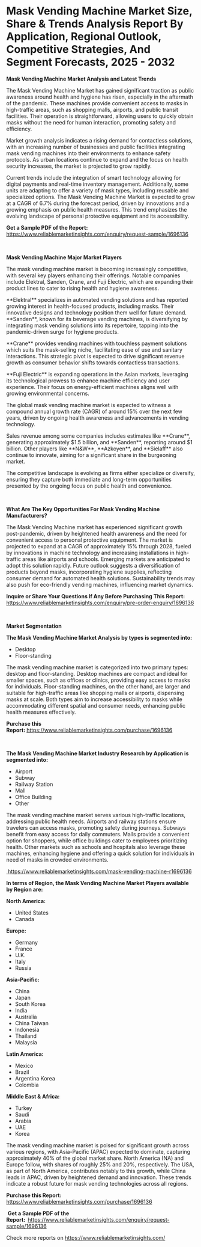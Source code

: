 <p><h1>Mask Vending Machine Market Size, Share & Trends Analysis Report By Application, Regional Outlook, Competitive Strategies, And Segment Forecasts, 2025 - 2032</h1></p><p><strong>Mask Vending Machine Market Analysis and Latest Trends</strong></p>
<p><p>The Mask Vending Machine Market has gained significant traction as public awareness around health and hygiene has risen, especially in the aftermath of the pandemic. These machines provide convenient access to masks in high-traffic areas, such as shopping malls, airports, and public transit facilities. Their operation is straightforward, allowing users to quickly obtain masks without the need for human interaction, promoting safety and efficiency.</p><p>Market growth analysis indicates a rising demand for contactless solutions, with an increasing number of businesses and public facilities integrating mask vending machines into their environments to enhance safety protocols. As urban locations continue to expand and the focus on health security increases, the market is projected to grow rapidly.</p><p>Current trends include the integration of smart technology allowing for digital payments and real-time inventory management. Additionally, some units are adapting to offer a variety of mask types, including reusable and specialized options. The Mask Vending Machine Market is expected to grow at a CAGR of 6.7% during the forecast period, driven by innovations and a growing emphasis on public health measures. This trend emphasizes the evolving landscape of personal protective equipment and its accessibility.</p></p>
<p><strong>Get a Sample PDF of the Report:&nbsp;</strong> <a href="https://www.reliablemarketinsights.com/enquiry/request-sample/1696136?utm_campaign=3586&utm_medium=2&utm_source=Github&utm_content=ia&utm_term=27032025&utm_id=mask-vending-machine">https://www.reliablemarketinsights.com/enquiry/request-sample/1696136</a></p>
<p>&nbsp;</p>
<p><strong>Mask Vending Machine Major Market Players</strong></p>
<p><p>The mask vending machine market is becoming increasingly competitive, with several key players enhancing their offerings. Notable companies include Elektral, Sanden, Crane, and Fuji Electric, which are expanding their product lines to cater to rising health and hygiene awareness.</p><p>**Elektral** specializes in automated vending solutions and has reported growing interest in health-focused products, including masks. Their innovative designs and technology position them well for future demand. **Sanden**, known for its beverage vending machines, is diversifying by integrating mask vending solutions into its repertoire, tapping into the pandemic-driven surge for hygiene products.</p><p>**Crane** provides vending machines with touchless payment solutions which suits the mask-selling niche, facilitating ease of use and sanitary interactions. This strategic pivot is expected to drive significant revenue growth as consumer behavior shifts towards contactless transactions.</p><p>**Fuji Electric** is expanding operations in the Asian markets, leveraging its technological prowess to enhance machine efficiency and user experience. Their focus on energy-efficient machines aligns well with growing environmental concerns.</p><p>The global mask vending machine market is expected to witness a compound annual growth rate (CAGR) of around 15% over the next few years, driven by ongoing health awareness and advancements in vending technology. </p><p>Sales revenue among some companies includes estimates like **Crane**, generating approximately $1.5 billion, and **Sanden**, reporting around $1 billion. Other players like **N&W**, **Azkoyen**, and **Sielaff** also continue to innovate, aiming for a significant share in the burgeoning market.</p><p>The competitive landscape is evolving as firms either specialize or diversify, ensuring they capture both immediate and long-term opportunities presented by the ongoing focus on public health and convenience.</p></p>
<p>&nbsp;</p>
<p><strong>What Are The Key Opportunities For Mask Vending Machine Manufacturers?</strong></p>
<p><p>The Mask Vending Machine market has experienced significant growth post-pandemic, driven by heightened health awareness and the need for convenient access to personal protective equipment. The market is projected to expand at a CAGR of approximately 15% through 2028, fueled by innovations in machine technology and increasing installations in high-traffic areas like airports and schools. Emerging markets are anticipated to adopt this solution rapidly. Future outlook suggests a diversification of products beyond masks, incorporating hygiene supplies, reflecting consumer demand for automated health solutions. Sustainability trends may also push for eco-friendly vending machines, influencing market dynamics.</p></p>
<p><strong>Inquire or Share Your Questions If Any Before Purchasing This Report:</strong> <a href="https://www.reliablemarketinsights.com/enquiry/pre-order-enquiry/1696136?utm_campaign=3586&utm_medium=2&utm_source=Github&utm_content=ia&utm_term=27032025&utm_id=mask-vending-machine">https://www.reliablemarketinsights.com/enquiry/pre-order-enquiry/1696136</a></p>
<p>&nbsp;</p>
<p><strong>Market Segmentation</strong></p>
<p><strong>The Mask Vending Machine Market Analysis by types is segmented into:</strong></p>
<p><ul><li>Desktop</li><li>Floor-standing</li></ul></p>
<p><p>The mask vending machine market is categorized into two primary types: desktop and floor-standing. Desktop machines are compact and ideal for smaller spaces, such as offices or clinics, providing easy access to masks for individuals. Floor-standing machines, on the other hand, are larger and suitable for high-traffic areas like shopping malls or airports, dispensing masks at scale. Both types aim to increase accessibility to masks while accommodating different spatial and consumer needs, enhancing public health measures effectively.</p></p>
<p><strong>Purchase this Report:&nbsp;</strong><a href="https://www.reliablemarketinsights.com/purchase/1696136?utm_campaign=3586&utm_medium=2&utm_source=Github&utm_content=ia&utm_term=27032025&utm_id=mask-vending-machine">https://www.reliablemarketinsights.com/purchase/1696136</a></p>
<p>&nbsp;</p>
<p><strong>The Mask Vending Machine Market Industry Research by Application is segmented into:</strong></p>
<p><ul><li>Airport</li><li>Subway</li><li>Railway Station</li><li>Mall</li><li>Office Building</li><li>Other</li></ul></p>
<p><p>The mask vending machine market serves various high-traffic locations, addressing public health needs. Airports and railway stations ensure travelers can access masks, promoting safety during journeys. Subways benefit from easy access for daily commuters. Malls provide a convenient option for shoppers, while office buildings cater to employees prioritizing health. Other markets such as schools and hospitals also leverage these machines, enhancing hygiene and offering a quick solution for individuals in need of masks in crowded environments.</p></p>
<p><a href="https://www.reliablemarketinsights.com/mask-vending-machine-r1696136?utm_campaign=3586&utm_medium=2&utm_source=Github&utm_content=ia&utm_term=27032025&utm_id=mask-vending-machine">&nbsp;https://www.reliablemarketinsights.com/mask-vending-machine-r1696136</a></p>
<p><strong>In terms of Region, the Mask Vending Machine Market Players available by Region are:</strong></p>
<p>
    <p> <strong> North America: </strong>
        <ul>
            <li>United States</li>
            <li>Canada</li>
        </ul>
        </p> 
    <p> <strong> Europe: </strong>
        <ul>
            <li>Germany</li>
            <li>France</li>
            <li>U.K.</li>
            <li>Italy</li>
            <li>Russia</li>
        </ul>
        </p> 
    <p> <strong> Asia-Pacific: </strong>
        <ul>
            <li>China</li>
            <li>Japan</li>
            <li>South Korea</li>
            <li>India</li>
            <li>Australia</li>
            <li>China Taiwan</li>
            <li>Indonesia</li>
            <li>Thailand</li>
            <li>Malaysia</li>
        </ul>
        </p> 
    <p> <strong> Latin America: </strong>
        <ul>
            <li>Mexico</li>
            <li>Brazil</li>
            <li>Argentina Korea</li>
            <li>Colombia</li>
        </ul>
        </p> 
    <p> <strong> Middle East & Africa: </strong>
        <ul>
            <li>Turkey</li>
            <li>Saudi</li>
            <li>Arabia</li>
            <li>UAE</li>
            <li>Korea</li>
        </ul>
    </p>
    </p>
<p><p>The mask vending machine market is poised for significant growth across various regions, with Asia-Pacific (APAC) expected to dominate, capturing approximately 40% of the global market share. North America (NA) and Europe follow, with shares of roughly 25% and 20%, respectively. The USA, as part of North America, contributes notably to this growth, while China leads in APAC, driven by heightened demand and innovation. These trends indicate a robust future for mask vending technologies across all regions.</p></p>
<p><strong>Purchase this Report: </strong><a href="https://www.reliablemarketinsights.com/purchase/1696136?utm_campaign=3586&utm_medium=2&utm_source=Github&utm_content=ia&utm_term=27032025&utm_id=mask-vending-machine">https://www.reliablemarketinsights.com/purchase/1696136</a></p>
<p>&nbsp;<strong>Get a Sample PDF of the Report:&nbsp;&nbsp;</strong><a href="https://www.reliablemarketinsights.com/enquiry/request-sample/1696136?utm_campaign=3586&utm_medium=2&utm_source=Github&utm_content=ia&utm_term=27032025&utm_id=mask-vending-machine">https://www.reliablemarketinsights.com/enquiry/request-sample/1696136</a></p>
<p><strong></strong></p>
<p>Check more reports on <a href="https://www.reliablemarketinsights.com/?utm_campaign=3586&utm_medium=2&utm_source=Github&utm_content=ia&utm_term=27032025&utm_id=mask-vending-machine">https://www.reliablemarketinsights.com/</a></p>